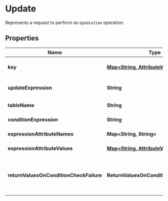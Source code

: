 

# Update

Represents a request to perform an <code>UpdateItem</code> operation.

## Properties

| Name | Type | Description | Notes |
|------------ | ------------- | ------------- | -------------|
|**key** | [**Map&lt;String, AttributeValue&gt;**](AttributeValue.md) | The primary key of the item to be updated. Each element consists of an attribute name and a value for that attribute. |  |
|**updateExpression** | **String** | An expression that defines one or more attributes to be updated, the action to be performed on them, and new value(s) for them. |  |
|**tableName** | **String** | Name of the table for the &lt;code&gt;UpdateItem&lt;/code&gt; request. |  |
|**conditionExpression** | **String** | A condition that must be satisfied in order for a conditional update to succeed. |  [optional] |
|**expressionAttributeNames** | **Map&lt;String, String&gt;** | One or more substitution tokens for attribute names in an expression. |  [optional] |
|**expressionAttributeValues** | [**Map&lt;String, AttributeValue&gt;**](AttributeValue.md) | One or more values that can be substituted in an expression. |  [optional] |
|**returnValuesOnConditionCheckFailure** | **ReturnValuesOnConditionCheckFailure** | Use &lt;code&gt;ReturnValuesOnConditionCheckFailure&lt;/code&gt; to get the item attributes if the &lt;code&gt;Update&lt;/code&gt; condition fails. For &lt;code&gt;ReturnValuesOnConditionCheckFailure&lt;/code&gt;, the valid values are: NONE and ALL_OLD. |  [optional] |



